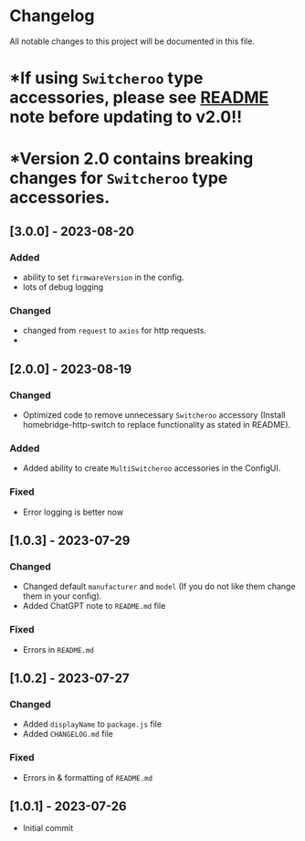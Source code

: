 # Changelog
All notable changes to this project will be documented in this file.

# *If using `Switcheroo` type accessories, please see [README](https://github.com/iSteve-O/homebridge-multiswitcheroo/blob/NewVersion/README.md) note before updating to v2.0!!
# *Version 2.0 contains breaking changes for `Switcheroo` type accessories.

## [3.0.0] - 2023-08-20
### Added
- ability to set `firmwareVersion` in the config.
- lots of debug logging

### Changed
- changed from `request` to `axios` for http requests.
- 
## [2.0.0] - 2023-08-19
### Changed
- Optimized code to remove unnecessary `Switcheroo` accessory
    (Install homebridge-http-switch to replace functionality as stated in README).

### Added
- Added ability to create `MultiSwitcheroo` accessories in the ConfigUI.

### Fixed
- Error logging is better now

## [1.0.3] - 2023-07-29
### Changed
- Changed default `manufacturer` and `model`
    (If you do not like them change them in your config).
- Added ChatGPT note to `README.md` file

### Fixed
- Errors in `README.md`


## [1.0.2] - 2023-07-27
### Changed
- Added `displayName` to `package.js` file
- Added `CHANGELOG.md` file

### Fixed
- Errors in & formatting of `README.md`


## [1.0.1] - 2023-07-26
- Initial commit
